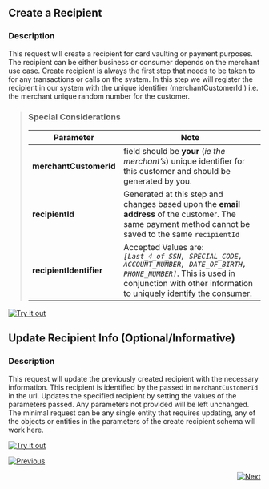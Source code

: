 
## Create a Recipient

### Description
This request will create a recipient for card vaulting or payment purposes. The recipient can be either business or consumer depends on the merchant use case. 
Create recipient is always the first step that needs to be taken to for any transactions or calls on the system. In this step we will register the recipient in our system with the unique identifier (merchantCustomerId ) i.e. the merchant unique random number for the customer.


<!-- theme: success -->
>### Special Considerations
>| Parameter               | Note                                                                                                                                                                                   |
>| ----------------------- | -------------------------------------------------------------------------------------------------------------------------------------------------------------------------------------- | 
>| **merchantCustomerId**  | field should be **your** (*ie the merchant’s*) unique identifier for this customer and should be generated by you.                                                                       |
>| **recipientId**         | Generated at this step and changes based upon the **email address** of the customer. The same payment method cannot be saved to the same `recipientId`                                  |
>| **recipientIdentifier** | Accepted Values are: *`[Last_4_of_SSN, SPECIAL_CODE, ACCOUNT_NUMBER, DATE_OF_BIRTH, PHONE_NUMBER]`*. This is used in conjunction with other information to uniquely identify the consumer. |


[![Try it out](../../../../assets/images/button.png)](../api/?type=post&path=/ddp/v1/recipients)


## Update Recipient Info (Optional/Informative)

### Description
This request will update the previously created recipient with the necessary information. This recipient is identified by the passed in `merchantCustomerId` in the url. Updates the specified recipient by setting the values of the parameters passed. Any parameters not provided will be left unchanged.
The minimal request can be any single entity that requires updating, any of the objects or entities in the parameters of the create recipient schema will work here.

[![Try it out](../../../../assets/images/button.png)](../api/?type=patch&path=/ddp/v1/recipients/{id})

[![Previous](../../../../assets/images/previous.png)](../api/?type=patch&path=/ddp/v1/recipients/{id})<div style="text-align: right">  

[![Next](../../../../assets/images/next.png)](../docs/?path=docs/interactive-guide/api-flow/vault-payment.md)<div style="text-align: left">
